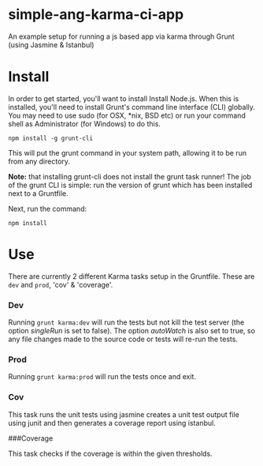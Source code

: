 # simple-ang-karma-ci-app

An example setup for running a js based app via karma through Grunt (using Jasmine & Istanbul)

Install
=======

In order to get started, you'll want to install Install Node.js. When this is installed, you'll need to install Grunt's command line interface (CLI) globally. You may need to use sudo (for OSX, *nix, BSD etc) or run your command shell as Administrator (for Windows) to do this.

`npm install -g grunt-cli`

This will put the grunt command in your system path, allowing it to be run from any directory.

**Note:** that installing grunt-cli does not install the grunt task runner! The job of the grunt CLI is simple: run the version of grunt which has been installed next to a Gruntfile.

Next, run the command:

`npm install`


Use
===

There are currently 2 different Karma tasks setup in the Gruntfile. These are `dev` and `prod`, 'cov' & 'coverage'.


### Dev

Running `grunt karma:dev` will run the tests but not kill the test server (the option *singleRun* is set to false). The option *autoWatch* is also set to true, so any file changes made to the source code or tests will re-run the tests.

### Prod

Running `grunt karma:prod` will run the tests once and exit.

### Cov

This task runs the unit tests using jasmine creates a unit test output file using junit and then generates a coverage report using istanbul.

###Coverage

This task checks if the coverage is within the given thresholds.